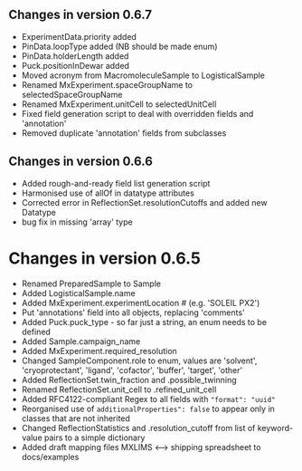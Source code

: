 ## Changes in version 0.6.7

- ExperimentData.priority added
- PinData.loopType added (NB should be made enum)
- PinData.holderLength added
- Puck.positionInDewar added
- Moved acronym from MacromoleculeSample to LogisticalSample
- Renamed MxExperiment.spaceGroupName to selectedSpaceGroupName
- Renamed MxExperiment.unitCell to selectedUnitCell
- Fixed field generation script to deal with overridden fields and 'annotation'
- Removed duplicate 'annotation' fields from subclasses

## Changes in version 0.6.6

- Added rough-and-ready field list generation script
- Harmonised use of allOf in datatype attributes
- Corrected error in ReflectionSet.resolutionCutoffs and added new Datatype
- bug fix in missing 'array' type

# Changes in version 0.6.5

- Renamed PreparedSample to Sample
- Added LogisticalSample.name
- Added MxExperiment.experimentLocation  # (e.g. 'SOLEIL PX2')
- Put 'annotations' field into all objects, replacing 'comments'
- Added Puck.puck_type - so far just a string, an enum needs to be defined
- Added Sample.campaign_name
- Added MxExperiment.required_resolution
- Changed SampleComponent.role to enum, values are 'solvent', 'cryoprotectant', 'ligand', 'cofactor', 'buffer', 'target', 'other'
- Added ReflectionSet.twin_fraction and .possible_twinning
- Renamed ReflectionSet.unit_cell to .refined_unit_cell
- Added RFC4122-compliant Regex to all fields with `"format": "uuid"`
- Reorganised use of `additionalProperties": false` to appear only in classes that are not inherited
- Changed ReflectionStatistics and .resolution_cutoff from list of keyword-value pairs to a simple dictionary
- Added draft mapping files MXLIMS <--> shipping spreadsheet to docs/examples